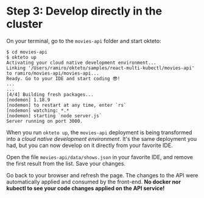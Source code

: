 # Step 3: Develop directly in the cluster

On your terminal, go to the `movies-api` folder and start okteto:

```terminal
$ cd movies-api
$ okteto up
Activating your cloud native development environment...
Linking '/Users/ramiro/okteto/samples/react-multi-kubectl/movies-api' to ramiro/movies-api/movies-api...
Ready. Go to your IDE and start coding 😎!
...
...
[4/4] Building fresh packages...
[nodemon] 1.18.9
[nodemon] to restart at any time, enter `rs`
[nodemon] watching: *.*
[nodemon] starting `node server.js`
Server running on port 3000.
```

When you run `okteto up`, the `movies-api` deployment is being transformed into a _cloud native development environment_. It's the same deployment you had, but you can now develop on it directly from your favorite IDE.

Open the file `movies-api/data/shows.json` in your favorite IDE, and remove the first result from the list. Save your changes. 

Go back to your browser and refresh the page. The changes to the API were automatically applied and consumed by the front-end. **No docker nor kubectl to see your code changes applied on the API service!**
